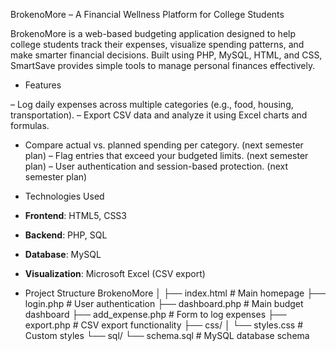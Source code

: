 BrokenoMore – A Financial Wellness Platform for College Students

BrokenoMore is a web-based budgeting application designed to help college students track their expenses, visualize spending patterns, and make smarter financial decisions. Built using PHP, MySQL, HTML, and CSS, SmartSave provides simple tools to manage personal finances effectively. 

- Features

– Log daily expenses across multiple categories (e.g., food, housing, transportation).
– Export CSV data and analyze it using Excel charts and formulas.
- Compare actual vs. planned spending per category. (next semester plan)
– Flag entries that exceed your budgeted limits. (next semester plan)
 – User authentication and session-based protection. (next semester plan)

 - Technologies Used

- **Frontend**: HTML5, CSS3
- **Backend**: PHP, SQL
- **Database**: MySQL
- **Visualization**: Microsoft Excel (CSV export)

- Project Structure
BrokenoMore
│
├── index.html # Main homepage
├── login.php # User authentication
├── dashboard.php # Main budget dashboard
├── add_expense.php # Form to log expenses
├── export.php # CSV export functionality
├── css/
│ └── styles.css # Custom styles
└── sql/
└── schema.sql # MySQL database schema
